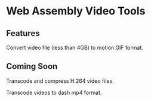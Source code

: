 # Web Assembly Video Tools

## Features

Convert video file (less than 4GB) to motion GIF format.

## Coming Soon

Transcode and compress H.264 video files.

Transcode videos to dash mp4 format.
